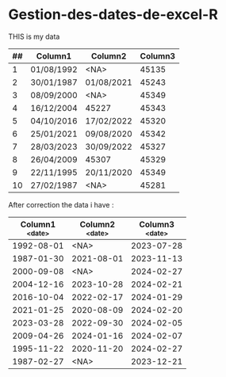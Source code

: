 # Gestion-des-dates-de-excel-R

THIS is my data



<table>
  <thead>
    <tr>
      <th>##</th>
      <th>Column1</th>
      <th>Column2</th>
      <th>Column3</th>
    </tr>
  </thead>
  <tbody>
    <tr>
      <td>1</td>
      <td>01/08/1992</td>
      <td>&lt;NA&gt;</td>
      <td>45135</td>
    </tr>
    <tr>
      <td>2</td>
      <td>30/01/1987</td>
      <td>01/08/2021</td>
      <td>45243</td>
    </tr>
    <tr>
      <td>3</td>
      <td>08/09/2000</td>
      <td>&lt;NA&gt;</td>
      <td>45349</td>
    </tr>
    <tr>
      <td>4</td>
      <td>16/12/2004</td>
      <td>45227</td>
      <td>45343</td>
    </tr>
    <tr>
      <td>5</td>
      <td>04/10/2016</td>
      <td>17/02/2022</td>
      <td>45320</td>
    </tr>
    <tr>
      <td>6</td>
      <td>25/01/2021</td>
      <td>09/08/2020</td>
      <td>45342</td>
    </tr>
    <tr>
      <td>7</td>
      <td>28/03/2023</td>
      <td>30/09/2022</td>
      <td>45327</td>
    </tr>
    <tr>
      <td>8</td>
      <td>26/04/2009</td>
      <td>45307</td>
      <td>45329</td>
    </tr>
    <tr>
      <td>9</td>
      <td>22/11/1995</td>
      <td>20/11/2020</td>
      <td>45349</td>
    </tr>
    <tr>
      <td>10</td>
      <td>27/02/1987</td>
      <td>&lt;NA&gt;</td>
      <td>45281</td>
    </tr>
  </tbody>
</table>


After correction the data i have : 

<table>
  <thead>
    <tr>
      <th>Column1<br><small>&lt;date&gt;</small></th>
      <th>Column2<br><small>&lt;date&gt;</small></th>
      <th>Column3<br><small>&lt;date&gt;</small></th>
    </tr>
  </thead>
  <tbody>
    <tr>
      <td>1992-08-01</td>
      <td>&lt;NA&gt;</td>
      <td>2023-07-28</td>
    </tr>
    <tr>
      <td>1987-01-30</td>
      <td>2021-08-01</td>
      <td>2023-11-13</td>
    </tr>
    <tr>
      <td>2000-09-08</td>
      <td>&lt;NA&gt;</td>
      <td>2024-02-27</td>
    </tr>
    <tr>
      <td>2004-12-16</td>
      <td>2023-10-28</td>
      <td>2024-02-21</td>
    </tr>
    <tr>
      <td>2016-10-04</td>
      <td>2022-02-17</td>
      <td>2024-01-29</td>
    </tr>
    <tr>
      <td>2021-01-25</td>
      <td>2020-08-09</td>
      <td>2024-02-20</td>
    </tr>
    <tr>
      <td>2023-03-28</td>
      <td>2022-09-30</td>
      <td>2024-02-05</td>
    </tr>
    <tr>
      <td>2009-04-26</td>
      <td>2024-01-16</td>
      <td>2024-02-07</td>
    </tr>
    <tr>
      <td>1995-11-22</td>
      <td>2020-11-20</td>
      <td>2024-02-27</td>
    </tr>
    <tr>
      <td>1987-02-27</td>
      <td>&lt;NA&gt;</td>
      <td>2023-12-21</td>
    </tr>
  </tbody>
</table>
